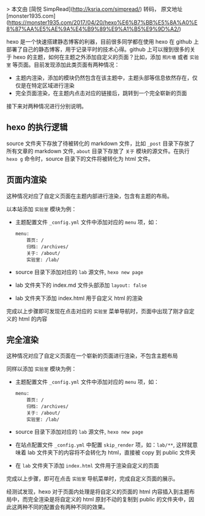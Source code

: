\> 本文由 \[简悦 SimpRead\](http://ksria.com/simpread/) 转码， 原文地址 \[monster1935.com\](https://monster1935.com/2017/04/20/hexo%E6%B7%BB%E5%8A%A0%E8%87%AA%E5%AE%9A%E4%B9%89%E9%A1%B5%E9%9D%A2/)

hexo 是一个快速搭建静态博客的利器，目前很多同学都在使用 hexo 在 github 上部署了自己的静态博客，用于记录平时的技术心得。github 上可以搜到很多的关于 hexo 的主题，如何在主题之外添加自定义的页面？比如，添加 `照片墙` 或者 `实验室` 等页面。目前发现添加此类页面有两种情况：

*   主题内渲染，添加的模块仍然包含在该主题中，主题头部等信息依然存在，仅仅是在特定区域进行渲染
*   完全页面渲染，在主题内点击对应的链接后，跳转到一个完全崭新的页面

接下来对两种情况进行分别说明。

[](#hexo的执行逻辑 "hexo的执行逻辑")hexo 的执行逻辑
------------------------------------

source 文件夹下存放了待被转化的 markdown 文件，比如 `_post` 目录下存放了所有文章的 markdown 文件, `about` 目录下存放了 `关于` 模块的源文件。在执行 `hexo g` 命令时，source 目录下的文件将被转化为 html 文件。

[](#页面内渲染 "页面内渲染")页面内渲染
-----------------------

这种情况对应了自定义页面在主题内部进行渲染，包含有主题的布局。

以本站添加 `实验室` 模块为例：

*   主题配置文件 `_config.yml` 文件中添加对应的 `menu` 项，如：
    
    ```
    menu:
        首页: /
        归档: /archives/
        关于: /about/
        实验室: /lab/
    ```
    
*   source 目录下添加对应的 `lab` 源文件, `hexo new page`
    
*   lab 文件夹下的 index.md 文件头部添加 `layout: false`
*   lab 文件夹下添加 index.html 用于自定义 html 的渲染

完成以上步骤即可发现在点击对应的 `实验室` 菜单导航时，页面中出现了刚才自定义的 html 的内容

[](#完全渲染 "完全渲染")完全渲染
--------------------

这种情况对应了自定义页面在一个崭新的页面进行渲染，不包含主题布局

同样以添加 `实验室` 模块为例：

*   主题配置文件 `_config.yml` 文件中添加对应的 `menu` 项，如：
    
    ```
    menu:
        首页: /
        归档: /archives/
        关于: /about/
        实验室: /lab/
    ```
    
*   source 目录下添加对应的 `lab` 源文件, `hexo new page`
    
*   在站点配置文件 `_config.yml` 中配置 `skip_render` 项，如：`lab/**`, 这样就意味着 lab 文件夹下的内容将不会转化为 html，直接被 copy 到 public 文件夹
*   在 `lab` 文件夹下添加 `index.html` 文件用于渲染自定义的页面

完成以上步骤，即可在点击 `实验室` 导航菜单时，完成自定义页面的展示。

经测试发现，hexo 对于页面内处理是将自定义的页面的 html 内容插入到主题布局中，而完全渲染是将自定义的 html 原封不动的复制到 public 的文件夹中，因此这两种不同的配置会有两种不同的效果。